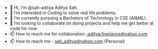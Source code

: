 - 👋 Hi, I’m @sah-aditya Aditya Sah.
- 👀 I’m interested in Coding to solve real life problems.
- 🌱 I’m currently pursuing a Bachelors of Technology in CSE (AI&ML).
- 💞️ I’m looking to collaborate on doing projects and help me get better at code for now.
- 📫 How to reach me for collaboration -aditya.freelance@yahoo.com
- 📫 How to reach me - sah_aditya@yahoo.com (Personal)


<!---
sah-aditya/sah-aditya is a ✨ special ✨ repository because its `README.md` (this file) appears on your GitHub profile.
You can click the Preview link to take a look at your changes.
--->

